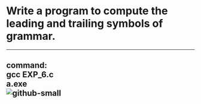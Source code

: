 # Write a program to compute the leading and trailing symbols of grammar. 
------------------
command: \
gcc EXP_6.c \
a.exe
 \
![github-small]()
-------------------
